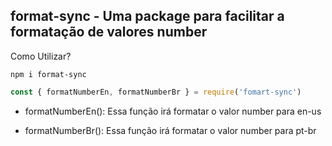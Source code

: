 ## format-sync - Uma package para facilitar a formatação de valores number

Como Utilizar?

```shell
npm i format-sync
```

```js
const { formatNumberEn, formatNumberBr } = require('fomart-sync')
```

- formatNumberEn(): 
     Essa função irá formatar o valor number para en-us
     
- formatNumberBr():
     Essa função irá formatar o valor number para pt-br